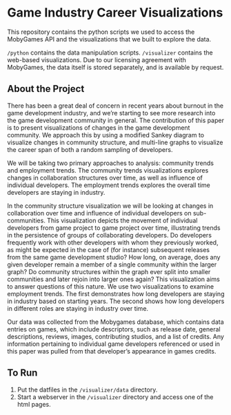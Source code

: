 # Game Industry Career Visualizations

This repository contains the python scripts we used to access the MobyGames API and the visualizations that we built to explore the data.

`/python` contains the data manipulation scripts.
`/visualizer` contains the web-based visualizations.
Due to our licensing agreement with MobyGames, the data itself is stored separately, and is available by request.

## About the Project

There has been a great deal of concern in recent years about
burnout in the game development industry, and we’re starting to
see more research into the game development community in
general. The contribution of this paper is to present
visualizations of changes in the game development community.
We approach this by using a modified Sankey diagram to
visualize changes in community structure, and multi-line graphs
to visualize the career span of both a random sampling of
developers.

We will be taking two primary approaches to analysis:
community trends and employment trends. The community trends
visualizations explores changes in collaboration structures over
time, as well as influence of individual developers. The
employment trends explores the overall time developers are
staying in industry.

In the community structure visualization we will be looking at
changes in collaboration over time and influence of individual
developers on sub-communities. This visualization depicts the
movement of individual developers from game project to game
project over time, illustrating trends in the persistence of groups
of collaborating developers. Do developers frequently work with
other developers with whom they previously worked, as might be
expected in the case of (for instance) subsequent releases from the
same game development studio? How long, on average, does any
given developer remain a member of a single community within
the larger graph? Do community structures within the graph ever
split into smaller communities and later rejoin into larger ones
again? This visualization aims to answer questions of this nature.
We use two visualizations to examine employment trends. The
first demonstrates how long developers are staying in industry
based on starting years. The second shows how long developers in
different roles are staying in industry over time.

Our data was collected from the Mobygames database, which
contains data entries on games, which include descriptors, such as
release date, general descriptions, reviews, images, contributing
studios, and a list of credits. Any information pertaining to
individual game developers referenced or used in this paper was
pulled from that developer’s appearance in games credits.

## To Run

1. Put the datfiles in the `/visualizer/data` directory.
2. Start a webserver in the `/visualizer` directory and access one of the html pages.
